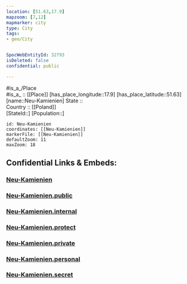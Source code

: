 ```yaml
---
location: [51.63,17.9] 
mapzoom: [7,12] 
mapmarker: city 
type: City
tags:
- geo/City


SpocWebEntityId: 32793
isDeleted: false
confidential: public

---
```

#is_a_/Place  
#is_a_ :: [[Place]] 
[has_place_longitude::17.9] 
[has_place_latitude::51.63] 
[name::Neu-Kamienien] 
State ::  
Country :: [[Poland]]  
[StateId::] 
[Population::] 



```leaflet
id: Neu-Kamienien
coordinates: [[Neu-Kamienien]] 
markerFile: [[Neu-Kamienien]] 
defaultZoom: 11 
maxZoom: 18
```


## Confidential Links & Embeds: 

### [Neu-Kamienien](/_Standards/Earth/Continent/Europe/Europe~East/Poland/Provinces~Poland/Greater_Poland/City/Neu-Kamienien.md) 

### [Neu-Kamienien.public](/_public/Earth/Continent/Europe/Europe~East/Poland/Provinces~Poland/Greater_Poland/City/Neu-Kamienien.public.md) 

### [Neu-Kamienien.internal](/_internal/Earth/Continent/Europe/Europe~East/Poland/Provinces~Poland/Greater_Poland/City/Neu-Kamienien.internal.md) 

### [Neu-Kamienien.protect](/_protect/Earth/Continent/Europe/Europe~East/Poland/Provinces~Poland/Greater_Poland/City/Neu-Kamienien.protect.md) 

### [Neu-Kamienien.private](/_private/Earth/Continent/Europe/Europe~East/Poland/Provinces~Poland/Greater_Poland/City/Neu-Kamienien.private.md) 

### [Neu-Kamienien.personal](/_personal/Earth/Continent/Europe/Europe~East/Poland/Provinces~Poland/Greater_Poland/City/Neu-Kamienien.personal.md) 

### [Neu-Kamienien.secret](/_secret/Earth/Continent/Europe/Europe~East/Poland/Provinces~Poland/Greater_Poland/City/Neu-Kamienien.secret.md)

